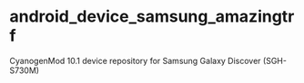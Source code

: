 android_device_samsung_amazingtrf
=================================

CyanogenMod 10.1 device repository for Samsung Galaxy Discover (SGH-S730M)